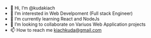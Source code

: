 - 👋 Hi, I’m @kudakiach
- 👀 I’m interested in Web Develpoment (Full stack Engineer)
- 🌱 I’m currently learning React and NodeJs
- 💞️ I’m looking to collaborate on Variuos Web Application projects
- 📫 How to reach me kiachkuda@gmail.com

<!---
kudakiach/kudakiach is a ✨ special ✨ repository because its `README.md` (this file) appears on your GitHub profile.
You can click the Preview link to take a look at your changes.
--->
